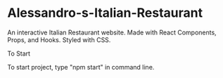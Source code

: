 # Alessandro-s-Italian-Restaurant
An interactive Italian Restaurant website. Made with React Components, Props, and Hooks. Styled with CSS.

To Start

To start project, type "npm start" in command line.
